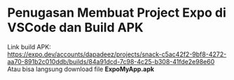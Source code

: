 # Penugasan Membuat Project Expo di VSCode dan Build APK

Link build APK: 
<br />
https://expo.dev/accounts/dapadeez/projects/snack-c5ac42f2-9bf8-4272-aa70-891b2c010ddb/builds/84a91dcd-7c98-4c25-b308-41fde2e98e60
<br />
Atau bisa langsung download file **ExpoMyApp.apk**
